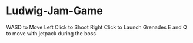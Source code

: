 # Ludwig-Jam-Game

WASD to Move
Left Click to Shoot
Right Click to Launch Grenades
E and Q to move with jetpack during the boss
